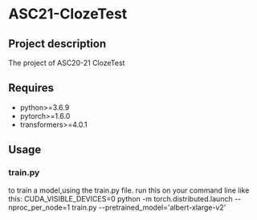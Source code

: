 # ASC21-ClozeTest
## Project description
The project of ASC20-21 ClozeTest
## Requires
- python>=3.6.9
- pytorch>=1.6.0
- transformers>=4.0.1
## Usage
### train.py
to train a model,using the train.py file.
run this on your command line like this:
  CUDA_VISIBLE_DEVICES=0 python -m torch.distributed.launch --nproc_per_node=1 train.py --pretrained_model='albert-xlarge-v2'
